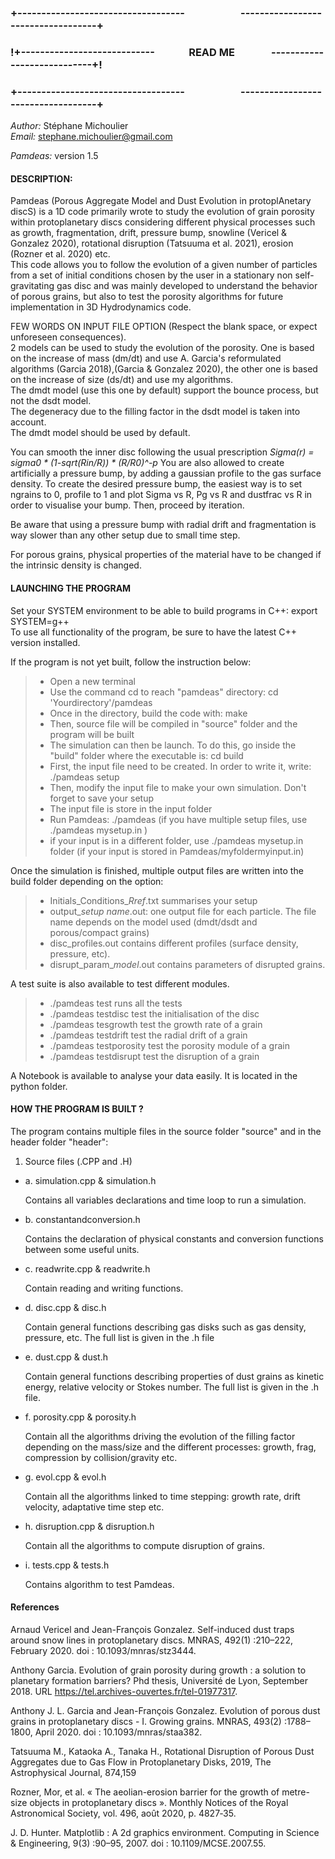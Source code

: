 ### **+-----------------------------------                       -----------------------------------+**  
### **!+----------------------------              **READ ME**               ----------------------------+!**  
### **+-----------------------------------                       -----------------------------------+**  

*Author:* Stéphane Michoulier  
*Email:* <stephane.michoulier@gmail.com>

*Pamdeas:* version 1.5

#### **DESCRIPTION**:

Pamdeas (Porous Aggregate Model and Dust Evolution in protoplAnetary discS) is a 1D code primarily wrote to study the evolution of grain porosity within protoplanetary discs considering different physical processes such as growth, fragmentation, drift, pressure bump, snowline (Vericel & Gonzalez 2020), rotational disruption (Tatsuuma et al. 2021), erosion (Rozner et al. 2020) etc.  
This code allows you to follow the evolution of a given number of particles from a set of initial conditions chosen by the user in a stationary non self-gravitating gas disc and was mainly developed to understand the behavior of porous grains, but also to test the porosity algorithms for future implementation in 3D Hydrodynamics code.  

FEW WORDS ON INPUT FILE OPTION (Respect the blank space, or expect unforeseen consequences).  
2 models can be used to study the evolution of the porosity.
One is based on the increase of mass (dm/dt) and use A. Garcia's reformulated algorithms (Garcia 2018),(Garcia & Gonzalez 2020), the other one is based on the increase of size (ds/dt) and use my algorithms.  
The dmdt model (use this one by default) support the bounce process, but not the dsdt model.  
The degeneracy due to the filling factor in the dsdt model is taken into account.  
The dmdt model should be used by default.

You can smooth the inner disc following the usual prescription *Sigma(r) = sigma0 * (1-sqrt(Rin/R)) * (R/R0)^-p*
You are also allowed to create artificially a pressure bump, by adding a gaussian profile to the gas surface density. To create the desired pressure bump, the easiest way is to set ngrains to 0, profile to 1 and plot Sigma vs R, Pg vs R and dustfrac vs R in order to visualise your bump. Then, proceed by iteration.

Be aware that using a pressure bump with radial drift and fragmentation is way slower than any other setup due to small time step.

For porous grains, physical properties of the material have to be changed if the intrinsic density is changed.  

#### **LAUNCHING THE PROGRAM**

Set your SYSTEM environment to be able to build programs in C++: export SYSTEM=g++  
To use all functionality of the program, be sure to  have the latest C++ version installed.  

If the program is not yet built, follow the instruction below:
> - Open a new terminal
> - Use the command cd to reach "pamdeas" directory: cd 'Yourdirectory'/pamdeas
> - Once in the directory, build the code with: make
> - Then, source file will be compiled in "source" folder and the program will be built
> - The simulation can then be launch. To do this, go inside the "build" folder where the executable is: cd build
> - First, the input file need to be created. In order to write it, write: ./pamdeas setup
> - Then, modify the input file to make your own simulation. Don't forget to save your setup
> - The input file is store in the input folder
> - Run Pamdeas: ./pamdeas (if you have multiple setup files, use ./pamdeas mysetup.in )
> - if your input is in a different folder, use ./pamdeas mysetup.in folder (if your input is stored in Pamdeas/myfoldermyinput.in)

Once the simulation is finished, multiple output files are written into the build folder depending on the option:
> - Initials_Conditions_*Rref*.txt summarises your setup
> - output_*setup name*.out: one output file for each particle. The file name depends on the model used (dmdt/dsdt and porous/compact grains) 
> - disc_profiles.out contains different profiles (surface density, pressure, etc).
> - disrupt_param_*model*.out contains parameters of disrupted grains.

A test suite is also available to test different modules.
> - ./pamdeas test runs all the tests
> - ./pamdeas testdisc test the initialisation of the disc
> - ./pamdeas tesgrowth test the growth rate of a grain
> - ./pamdeas testdrift test the radial drift of a grain
> - ./pamdeas testporosity test the porosity module of a grain
> - ./pamdeas testdisrupt test the disruption of a grain

A Notebook is available to analyse your data easily. It is located in the python folder.

#### **HOW THE PROGRAM IS BUILT ?**

The program contains multiple files in the source folder "source" and in the header folder "header":

1. Source files (.CPP and .H)

- a. simulation.cpp & simulation.h

	Contains all variables declarations and time loop to run a simulation.

- b. constantandconversion.h

	Contains the declaration of physical constants and conversion functions between some useful units.

- c. readwrite.cpp & readwrite.h
   
	Contain reading and writing functions.

- d. disc.cpp & disc.h
	
	Contain general functions describing gas disks such as gas density, pressure, etc.
    The full list is given in the .h file

- e. dust.cpp & dust.h
	
	Contain general functions describing properties of dust grains as kinetic energy, relative velocity or Stokes number.
    The full list is given in the .h file.

- f. porosity.cpp & porosity.h

    Contain all the algorithms driving the evolution of the filling factor depending on the mass/size and the different processes: growth, frag, compression by collision/gravity etc.

- g. evol.cpp & evol.h

    Contain all the algorithms linked to time stepping: growth rate, drift velocity, adaptative time step etc.

- h. disruption.cpp & disruption.h

    Contain all the algorithms to compute disruption of grains.

- i. tests.cpp & tests.h

    Contains algorithm to test Pamdeas.

#### **References**
Arnaud Vericel and Jean-François Gonzalez. Self-induced dust traps around snow lines in protoplanetary discs. MNRAS, 492(1) :210–222, February 2020. doi : 10.1093/mnras/stz3444.

Anthony Garcia. Evolution of grain porosity during growth : a solution to planetary formation barriers? Phd thesis, Université de Lyon, September 2018. URL https://tel.archives-ouvertes.fr/tel-01977317.

Anthony J. L. Garcia and Jean-François Gonzalez. Evolution of porous dust grains in protoplanetary discs - I. Growing grains. MNRAS, 493(2) :1788–1800, April 2020. doi : 10.1093/mnras/staa382.

Tatsuuma M., Kataoka A., Tanaka H., Rotational Disruption of Porous Dust Aggregates due to Gas Flow in Protoplanetary Disks, 2019, The Astrophysical Journal, 874,159

Rozner, Mor, et al. « The aeolian-erosion barrier for the growth of metre-size objects in protoplanetary discs ». Monthly Notices of the Royal Astronomical Society, vol. 496, août 2020, p. 4827‑35.

J. D. Hunter. Matplotlib : A 2d graphics environment. Computing in Science & Engineering, 9(3) :90–95, 2007. doi : 10.1109/MCSE.2007.55.
